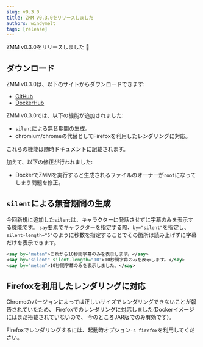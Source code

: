 ```yaml
---
slug: v0.3.0
title: ZMM v0.3.0をリリースしました
authors: windymelt
tags: [release]
---
```


ZMM v0.3.0をリリースしました :tada:

## ダウンロード

ZMM v0.3.0は、以下のサイトからダウンロードできます:

- [GitHub](https://github.com/windymelt/zmm/releases/tag/v0.3.0)
- [DockerHub](https://hub.docker.com/layers/windymelt/zmm/0.3.0/images/sha256-be027fe7dcc5c32955f334fda614060c8ff369389f0ce5d35de7dd4963ed25eb?context=explore)

ZMM v0.3.0では、以下の機能が追加されました:

- `silent`による無音期間の生成。
- chromium/chromeの代替としてFirefoxを利用したレンダリングに対応。

これらの機能は随時ドキュメントに記載されます。

加えて、以下の修正が行われました:

- DockerでZMMを実行すると生成されるファイルのオーナーが`root`になってしまう問題を修正。

<!--truncate-->

## `silent`による無音期間の生成

今回新規に追加した`silent`は、キャラクターに発話させずに字幕のみを表示する機能です。
`say`要素でキャラクターを指定する際、`by="silent"`を指定し、
`silent-length="5"`のように秒数を指定することでその箇所は読み上げずに字幕だけを表示できます。

```xml
<say by="metan">これから10秒間字幕のみを表示します。</say>
<say by="silent" silent-length="10">10秒間字幕のみを表示します。</say>
<say by="metan">10秒間字幕のみを表示しました。</say>
```

## Firefoxを利用したレンダリングに対応

Chromeのバージョンによっては正しいサイズでレンダリングできないことが報告されていたため、
Firefoxでのレンダリングに対応しました(Dockerイメージにはまだ搭載されていないので、
今のところJAR版でのみ有効です)。

Firefoxでレンダリングするには、起動時オプション`-s firefox`を利用してください。
